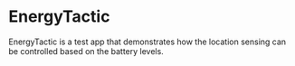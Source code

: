 # EnergyTactic

EnergyTactic is a test app that demonstrates how the location sensing can be controlled based on the battery levels.


